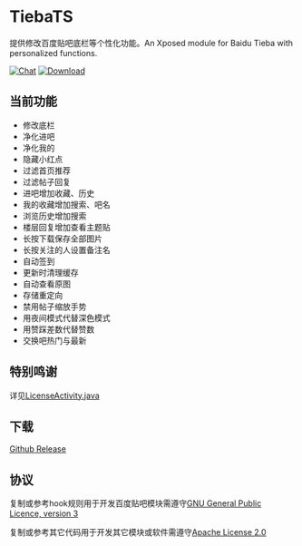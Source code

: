 # TiebaTS

提供修改百度贴吧底栏等个性化功能。An Xposed module for Baidu Tieba with personalized functions.

[![Chat](https://img.shields.io/badge/Telegram-Chat-blue.svg?logo=telegram)](https://t.me/TabSwitch)
[![Download](https://img.shields.io/github/v/release/GuhDoy/TiebaTS?label=Download)](https://github.com/GuhDoy/TiebaTS/releases/latest)

## 当前功能

- 修改底栏
- 净化进吧
- 净化我的
- 隐藏小红点
- 过滤首页推荐
- 过滤帖子回复
- 进吧增加收藏、历史
- 我的收藏增加搜索、吧名
- 浏览历史增加搜索
- 楼层回复增加查看主题贴
- 长按下载保存全部图片
- 长按关注的人设置备注名
- 自动签到
- 更新时清理缓存
- 自动查看原图
- 存储重定向
- 禁用帖子缩放手势
- 用夜间模式代替深色模式
- 用赞踩差数代替赞数
- 交换吧热门与最新

## 特别鸣谢

详见[LicenseActivity.java](https://github.com/GuhDoy/TiebaTS/blob/main/app/src/main/java/gm/tieba/tabswitch/ui/LicenseActivity.java)

## 下载

[Github Release](https://github.com/GuhDoy/TiebaTS/releases/latest)

## 协议

复制或参考hook规则用于开发百度贴吧模块需遵守[GNU General Public Licence, version 3](https://choosealicense.com/licenses/gpl-3.0/)

复制或参考其它代码用于开发其它模块或软件需遵守[Apache License 2.0](http://www.apache.org/licenses/LICENSE-2.0.html)